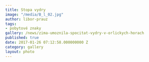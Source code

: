```yaml
---
title: Stopa vydry
image: "/media/B_l_02.jpg"
author: libor-prauz
tags:
- pobytové znaky
gallery: /news/zima-umoznila-spocitat-vydry-v-orlickych-horach
published: true
date: 2017-01-26 07:12:58.000000000 Z
category: gallery
layout: photo
---
```

